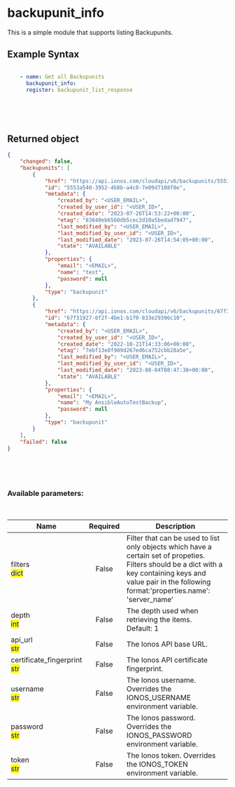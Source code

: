 # backupunit_info

This is a simple module that supports listing Backupunits.

## Example Syntax


```yaml

    - name: Get all Backupunits
      backupunit_info:
      register: backupunit_list_response

```

&nbsp;

&nbsp;
## Returned object
```json
{
    "changed": false,
    "backupunits": [
        {
            "href": "https://api.ionos.com/cloudapi/v6/backupunits/5553a540-3952-4b8b-a4c0-7e09d7108f8e",
            "id": "5553a540-3952-4b8b-a4c0-7e09d7108f8e",
            "metadata": {
                "created_by": "<USER_EMAIL>",
                "created_by_user_id": "<USER_ID>",
                "created_date": "2023-07-26T14:53:22+00:00",
                "etag": "83840eb6560db5cec2d10a5bedad7947",
                "last_modified_by": "<USER_EMAIL>",
                "last_modified_by_user_id": "<USER_ID>",
                "last_modified_date": "2023-07-26T14:54:05+00:00",
                "state": "AVAILABLE"
            },
            "properties": {
                "email": "<EMAIL>",
                "name": "test",
                "password": null
            },
            "type": "backupunit"
        },
        {
            "href": "https://api.ionos.com/cloudapi/v6/backupunits/67f31927-0f2f-4be1-b1f0-833e29396c10",
            "id": "67f31927-0f2f-4be1-b1f0-833e29396c10",
            "metadata": {
                "created_by": "<USER_EMAIL>",
                "created_by_user_id": "<USER_ID>",
                "created_date": "2022-10-21T14:33:06+00:00",
                "etag": "7ebf13e8f909d267ed6ca752cbb28a5e",
                "last_modified_by": "<USER_EMAIL>",
                "last_modified_by_user_id": "<USER_ID>",
                "last_modified_date": "2023-08-04T08:47:38+00:00",
                "state": "AVAILABLE"
            },
            "properties": {
                "email": "<EMAIL>",
                "name": "My AnsibleAutoTestBackup",
                "password": null
            },
            "type": "backupunit"
        }
    ],
    "failed": false
}

```

&nbsp;

&nbsp;
### Available parameters:
&nbsp;

<table data-full-width="true">
  <thead>
    <tr>
      <th width="22.8vw">Name</th>
      <th width="10.8vw" align="center">Required</th>
      <th>Description</th>
    </tr>
  </thead>
  <tbody>
  <tr>
  <td>filters<br/><mark style="color:blue;">dict</mark></td>
  <td align="center">False</td>
  <td>Filter that can be used to list only objects which have a certain set of propeties. Filters should be a dict with a key containing keys and value pair in the following format:'properties.name': 'server_name'</td>
  </tr>
  <tr>
  <td>depth<br/><mark style="color:blue;">int</mark></td>
  <td align="center">False</td>
  <td>The depth used when retrieving the items.<br />Default: 1</td>
  </tr>
  <tr>
  <td>api_url<br/><mark style="color:blue;">str</mark></td>
  <td align="center">False</td>
  <td>The Ionos API base URL.</td>
  </tr>
  <tr>
  <td>certificate_fingerprint<br/><mark style="color:blue;">str</mark></td>
  <td align="center">False</td>
  <td>The Ionos API certificate fingerprint.</td>
  </tr>
  <tr>
  <td>username<br/><mark style="color:blue;">str</mark></td>
  <td align="center">False</td>
  <td>The Ionos username. Overrides the IONOS_USERNAME environment variable.</td>
  </tr>
  <tr>
  <td>password<br/><mark style="color:blue;">str</mark></td>
  <td align="center">False</td>
  <td>The Ionos password. Overrides the IONOS_PASSWORD environment variable.</td>
  </tr>
  <tr>
  <td>token<br/><mark style="color:blue;">str</mark></td>
  <td align="center">False</td>
  <td>The Ionos token. Overrides the IONOS_TOKEN environment variable.</td>
  </tr>
  </tbody>
</table>
